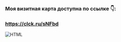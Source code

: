 ### Моя визитная карта доступна по ссылке 👇:
### https://clck.ru/sNFbd

<img align="left" alt="HTML" src="https://github.com/mazaytsevs/business-card.github.io/blob/main/image.png" />
